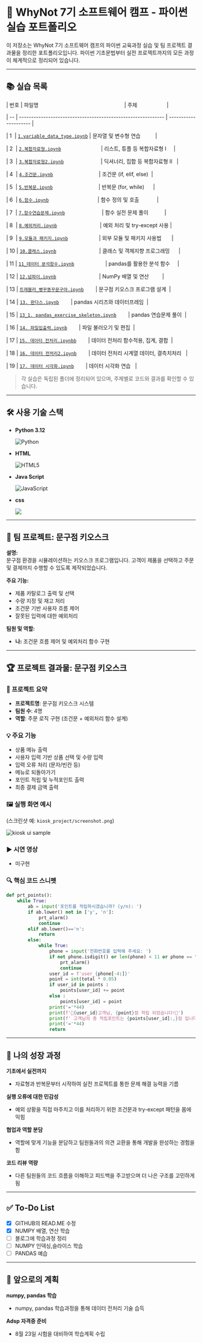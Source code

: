 # 🌊 WhyNot 7기 소프트웨어 캠프 - 파이썬 실습 포트폴리오

이 저장소는 WhyNot 7기 소프트웨어 캠프의 파이썬 교육과정 실습 및 팀 프로젝트 결과물을 정리한 포트폴리오입니다. 파이썬 기초문법부터 실전 프로젝트까지의 모든 과정이 체계적으로 정리되어 있습니다.

---

## 📚 실습 목록



| 번호 | 파일명                                                          | 주제                    |

| -- | ------------------------------------------------------------ | --------------------- |

| 1  | [`1.variable_data_type.ipynb`](./1.variable_data_type.ipynb) | 문자열 및 변수형 연습          |

| 2  | [`2.복합자료형.ipynb`](./2.복합자료형.ipynb)                           | 리스트, 튜플 등 복합자료형 I     |

| 3  | [`3.복합자료형2.ipynb`](./3.복합자료형2.ipynb)                         | 딕셔너리, 집합 등 복합자료형 II   |

| 4  | [`4.조건문.ipynb`](./4.조건문.ipynb)                               | 조건문 (if, elif, else)  |

| 5  | [`5.반복문.ipynb`](./5.반복문.ipynb)                               | 반복문 (for, while)      |

| 6  | [`6.함수.ipynb`](./6.함수.ipynb)                                 | 함수 정의 및 호출            |

| 7  | [`7.함수연습문제.ipynb`](./7.함수연습문제.ipynb)                         | 함수 실전 문제 풀이           |

| 8  | [`8.예외처리.ipynb`](./8.예외처리.ipynb)                             | 예외 처리 및 try-except 사용 |

| 9  | [`9.모듈과 패키지.ipynb`](./9.모듈과%20패키지.ipynb)                     | 외부 모듈 및 패키지 사용법       |

| 10 | [`10.클래스.ipynb`](./10.클래스.ipynb)                             | 클래스 및 객체지향 프로그래밍      |

| 11 | [`11_데이터 분석함수.ipynb`](./11_데이터분석함수.ipynb)                     | pandas를 활용한 분석 함수     |

| 12 | [`12.넘파이.ipynb`](./12.넘파이.ipynb)                             | NumPy 배열 및 연산         |

| 13 | [`트래블러_빵꾸똥꾸문구야.ipynb`](./트래블러_빵꾸똥꾸문구야.ipynb)        | 문구점 키오스크 프로그램 설계  |

| 14 | [`13. 판다스.ipynb`](./13.판다스.ipynb)        | pandas 시리즈와 데이터프레임  |

| 15 | [`13_1. pandas_exercise_skeleton.ipynb`](./13_1.pandas_exercise_skeleton.ipynb)        | pandas 연습문제 풀이  |

| 16 | [`14. 파일입출력.ipynb`](./14.파일입출력.ipynb)        | 파일 불러오기 및 편집  |

| 17 | [`15. 데이터 전처리.ipynbb`](./15.데이터전처리.ipynb)        | 데이터 전처리 함수적용, 집계, 결합  |

| 18 | [`16. 데이터 전처리2.ipynb`](./16.데이터전처리2.ipynb)        | 데이터 전처리 시계열 데이터, 결측치처리   |

| 19 | [`17. 데이터 시각화.ipynb`](./17.데이터시각화.ipynb)        | 데이터 시각화 연습   |





> 각 실습은 독립된 폴더에 정리되어 있으며, 주제별로 코드와 결과를 확인할 수 있습니다.

---

## 🛠 사용 기술 스택

- **Python 3.12**

  ![Python](https://img.shields.io/badge/Python-3776AB?logo=python&logoColor=ffffff)
- **HTML**

  ![HTML5](https://img.shields.io/badge/HTML5-E34F26?logo=html5&logoColor=ffffff)
- **Java Script**

  ![JavaScript](https://img.shields.io/badge/JavaScript-F7DF1E?logo=javascript&logoColor=black)
- **css**

   <img src="https://img.shields.io/badge/CSS3-1572B6?style=for-the-badge&logo=css3&logoColor=white" />
   
---

## 🚀 팀 프로젝트: 문구점 키오스크

**설명:**  
문구점 환경을 시뮬레이션하는 키오스크 프로그램입니다. 고객이 제품을 선택하고 주문 및 결제까지 수행할 수 있도록 제작되었습니다.

**주요 기능:**
- 제품 카탈로그 출력 및 선택
- 수량 지정 및 재고 처리
- 조건문 기반 사용자 흐름 제어
- 잘못된 입력에 대한 예외처리

**팀원 및 역할:**
- **나:** 조건문 흐름 제어 및 예외처리 함수 구현

---

## 🏆 프로젝트 결과물: 문구점 키오스크

### 📌 프로젝트 요약
- **프로젝트명**: 문구점 키오스크 시스템
- **팀원 수**: 4명
- **역할**: 주문 로직 구현 (조건문 + 예외처리 함수 설계)

### 💡 주요 기능
- 상품 메뉴 출력
- 사용자 입력 기반 상품 선택 및 수량 입력
- 입력 오류 처리 (문자/빈칸 등)
- 메뉴로 되돌아가기
- 포인트 적립 및 누적포인트 출력
- 최종 결제 금액 출력

### 🖼️ 실행 화면 예시
(스크린샷 예: `kiosk_project/screenshot.png`)

![kiosk ui sample](./pencil.jpg)

### ▶️ 시연 영상 
- 미구현

### 🔍 핵심 코드 스니펫

```python
def prt_points():
    while True:
        ab = input('포인트를 적립하시겠습니까? (y/n): ')
        if ab.lower() not in ['y', 'n']:
            prt_alarm()
            continue
        elif ab.lower()=='n':
            return        
        else:
            while True:
                phone = input('전화번호를 입력해 주세요: ')
                if not phone.isdigit() or len(phone) < 11 or phone == "x":
                    prt_alarm()
                    continue                       
                user_id = f'user_{phone[-4:]}'
                point = int(total * 0.05)                 
                if user_id in points :
                    points[user_id] += point
                else :
                    points[user_id] = point
                print('='*44)
                print(f'🎁{user_id}고객님, {point}점 적립 되었습니다!🎁')
                print(f' 고객님의 총 적립포인트는 {points[user_id]:,}점 입니다!')
                print('='*44)
                return
```

---

## 🌱 나의 성장 과정

**기초에서 실전까지**
- 자료형과 반복문부터 시작하여 실전 프로젝트를 통한 문제 해결 능력을 기름

**실행 오류에 대한 민감성**
- 예외 상황을 직접 마주치고 이를 처리하기 위한 조건문과 try-except 패턴을 몸에 익힘

**협업과 역할 분담**
- 역할에 맞게 기능을 분담하고 팀원들과의 의견 교환을 통해 개발을 완성하는 경험을 함

**코드 리뷰 역량**
- 다른 팀원들의 코드 흐름을 이해하고 피드백을 주고받으며 더 나은 구조를 고민하게 됨

---

## ✅ To-Do List

- [x] GITHUB의 READ.ME 수정
- [x] NUMPY 배열, 연산 학습
- [ ] 블로그에 학습과정 정리
- [ ] NUMPY 인덱싱,슬라이스 학습
- [ ] PANDAS 예습

---

## 🏁 앞으로의 계획

**numpy, pandas 학습**
- numpy, pandas 학습과정을 통해 데이터 전처리 기술 습득

**Adsp 자격증 준비**  
- 8월 23일 시험을 대비하여 학습계획 수립

